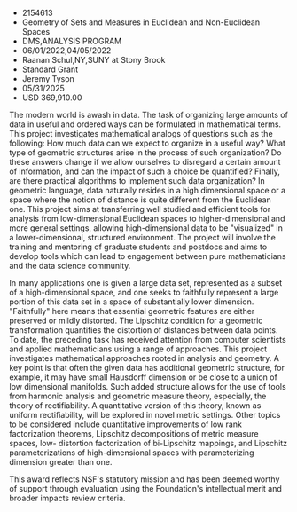 
* 2154613
* Geometry of Sets and Measures in Euclidean and Non-Euclidean Spaces
* DMS,ANALYSIS PROGRAM
* 06/01/2022,04/05/2022
* Raanan Schul,NY,SUNY at Stony Brook
* Standard Grant
* Jeremy Tyson
* 05/31/2025
* USD 369,910.00

The modern world is awash in data. The task of organizing large amounts of data
in useful and ordered ways can be formulated in mathematical terms. This project
investigates mathematical analogs of questions such as the following: How much
data can we expect to organize in a useful way? What type of geometric
structures arise in the process of such organization? Do these answers change if
we allow ourselves to disregard a certain amount of information, and can the
impact of such a choice be quantified? Finally, are there practical algorithms
to implement such data organization? In geometric language, data naturally
resides in a high dimensional space or a space where the notion of distance is
quite different from the Euclidean one. This project aims at transferring well
studied and efficient tools for analysis from low-dimensional Euclidean spaces
to higher-dimensional and more general settings, allowing high-dimensional data
to be "visualized" in a lower-dimensional, structured environment. The project
will involve the training and mentoring of graduate students and postdocs and
aims to develop tools which can lead to engagement between pure mathematicians
and the data science community.

In many applications one is given a large data set, represented as a subset of a
high-dimensional space, and one seeks to faithfully represent a large portion of
this data set in a space of substantially lower dimension. "Faithfully" here
means that essential geometric features are either preserved or mildly
distorted. The Lipschitz condition for a geometric transformation quantifies the
distortion of distances between data points. To date, the preceding task has
received attention from computer scientists and applied mathematicians using a
range of approaches. This project investigates mathematical approaches rooted in
analysis and geometry. A key point is that often the given data has additional
geometric structure, for example, it may have small Hausdorff dimension or be
close to a union of low dimensional manifolds. Such added structure allows for
the use of tools from harmonic analysis and geometric measure theory,
especially, the theory of rectifiability. A quantitative version of this theory,
known as uniform rectifiability, will be explored in novel metric settings.
Other topics to be considered include quantitative improvements of low rank
factorization theorems, Lipschitz decompositions of metric measure spaces, low-
distortion factorization of bi-Lipschitz mappings, and Lipschitz
parameterizations of high-dimensional spaces with parameterizing dimension
greater than one.

This award reflects NSF's statutory mission and has been deemed worthy of
support through evaluation using the Foundation's intellectual merit and broader
impacts review criteria.
